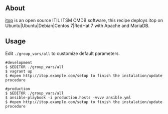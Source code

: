 About
-----

[itop](http://www.combodo.com/itop) is an open source ITIL ITSM CMDB software, this recipe deploys itop on Ubuntu|Ubuntu|Debian|Centos 7|RedHat 7 with Apache and MariaDB.

Usage
-----

Edit `./group_vars/all` to customize default parameters.

    #development
    $ $EDITOR ./group_vars/all
    $ vagrant up
    $ #open http://itop.example.com/setup to finish the instalation/update procedure

    #production
    $ $EDITOR ./group_vars/all
    $ ansible-playbook -i production.hosts -vvvv ansible.yml
    $ #open http://itop.example.com/setup to finish the instalation/update procedure
